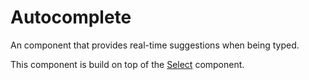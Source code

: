 # Autocomplete

An component that provides real-time suggestions when being typed.

This component is build on top of the [Select](/packages/components-next/components/select/select.html) component.

<ComponentPreview name="autocomplete/examples/main" />